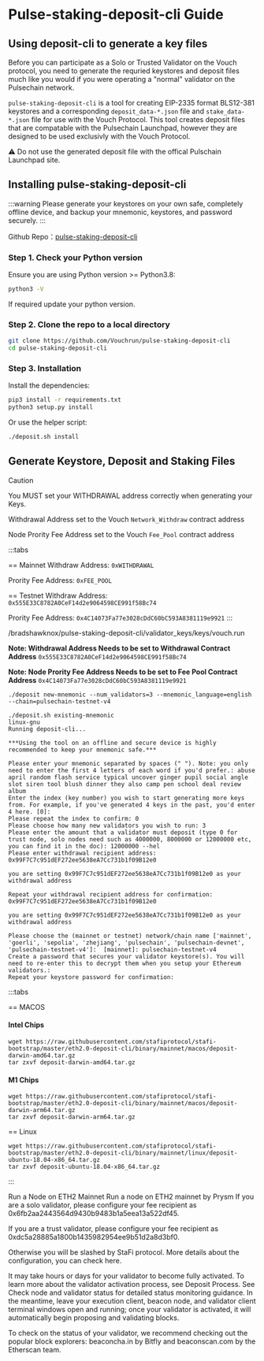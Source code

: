 # Pulse-staking-deposit-cli Guide

## Using deposit-cli to generate a key files

Before you can participate as a Solo or Trusted Validator on the Vouch protocol, you need to generate the requried keystores and deposit files much like you would if you were operating a "normal" validator on the Pulsechain network. 

`pulse-staking-deposit-cli` is a tool for creating EIP-2335 format BLS12-381 keystores and a corresponding `deposit_data-*.json` file and `stake_data-*.json` file for use with the Vouch Protocol. This tool creates deposit files that are compatable with the Pulsechain Launchpad, however they are designed to be used exclusivly with the Vouch Protocol. 

:warning: Do not use the generated deposit file with the offical Pulschain Launchpad site.


## Installing pulse-staking-deposit-cli

:::warning 
Please generate your keystores on your own safe, completely offline device, and backup your mnemonic, keystores, and password securely.
:::

Github Repo：[pulse-staking-deposit-cli](https://github.com/Vouchrun/pulse-staking-deposit-cli)

### Step 1. Check your Python version
Ensure you are using Python version >= Python3.8:

```sh
python3 -V
```

If required update your python version.


### Step 2. Clone the repo to a local directory

```sh
git clone https://github.com/Vouchrun/pulse-staking-deposit-cli
cd pulse-staking-deposit-cli
```

### Step 3. Installation

Install the dependencies:

```sh
pip3 install -r requirements.txt
python3 setup.py install
```

Or use the helper script:

```sh
./deposit.sh install
```

## Generate Keystore, Deposit and Staking Files




>[!CAUTION]
> You MUST set your WITHDRAWAL address correctly when generating your Keys.

Withdrawal Address set to the Vouch `Network_Withdraw` contract address

Node Prority Fee Address set to the Vouch `Fee_Pool` contract address

:::tabs

== Mainnet
Withdraw Address: ```0xWITHDRAWAL```

Prority Fee Address: ```0xFEE_POOL```

== Testnet
Withdraw Address: ```0x555E33C8782A0CeF14d2e9064598CE991f58Bc74```

Prority Fee Address: ```0x4C14073Fa77e3028cDdC60bC593A8381119e9921```
:::



/bradshawknox/pulse-staking-deposit-cli/validator_keys/keys/vouch.run

**Note: Withdrawal Address Needs to be set to Withdrawal Contract Address**
```0x555E33C8782A0CeF14d2e9064598CE991f58Bc74```

**Note: Node Prority Fee Address Needs to be set to Fee Pool Contract Address**
```0x4C14073Fa77e3028cDdC60bC593A8381119e9921```

```./deposit new-mnemonic --num_validators=3 --mnemonic_language=english --chain=pulsechain-testnet-v4```

```
./deposit.sh existing-mnemonic
linux-gnu
Running deposit-cli...

***Using the tool on an offline and secure device is highly recommended to keep your mnemonic safe.***

Please enter your mnemonic separated by spaces (" "). Note: you only need to enter the first 4 letters of each word if you'd prefer.: abuse april random flash service typical uncover ginger pupil social angle slot siren tool blush dinner they also camp pen school deal review album
Enter the index (key number) you wish to start generating more keys from. For example, if you've generated 4 keys in the past, you'd enter 4 here. [0]:
Please repeat the index to confirm: 0
Please choose how many new validators you wish to run: 3
Please enter the amount that a validator must deposit (type 0 for trust node, solo nodes need such as 4000000, 8000000 or 12000000 etc, you can find it in the doc): 12000000 --hel
Please enter withdrawal recipient address: 0x99F7C7c951dEF272ee5638eA7Cc731b1f09B12e0

you are setting 0x99F7C7c951dEF272ee5638eA7Cc731b1f09B12e0 as your withdrawal address

Repeat your withdrawal recipient address for confirmation: 0x99F7C7c951dEF272ee5638eA7Cc731b1f09B12e0

you are setting 0x99F7C7c951dEF272ee5638eA7Cc731b1f09B12e0 as your withdrawal address

Please choose the (mainnet or testnet) network/chain name ['mainnet', 'goerli', 'sepolia', 'zhejiang', 'pulsechain', 'pulsechain-devnet', 'pulsechain-testnet-v4']:  [mainnet]: pulsechain-testnet-v4
Create a password that secures your validator keystore(s). You will need to re-enter this to decrypt them when you setup your Ethereum validators.:
Repeat your keystore password for confirmation:
```












:::tabs

== MACOS

#### Intel Chips

```shell
wget https://raw.githubusercontent.com/stafiprotocol/stafi-bootstrap/master/eth2.0-deposit-cli/binary/mainnet/macos/deposit-darwin-amd64.tar.gz
tar zxvf deposit-darwin-amd64.tar.gz
```

#### M1 Chips

```shell
wget https://raw.githubusercontent.com/stafiprotocol/stafi-bootstrap/master/eth2.0-deposit-cli/binary/mainnet/macos/deposit-darwin-arm64.tar.gz
tar zxvf deposit-darwin-arm64.tar.gz
```

== Linux

```shell
wget https://raw.githubusercontent.com/stafiprotocol/stafi-bootstrap/master/eth2.0-deposit-cli/binary/mainnet/linux/deposit-ubuntu-18.04-x86_64.tar.gz
tar zxvf deposit-ubuntu-18.04-x86_64.tar.gz
```

:::





Run a Node on ETH2 Mainnet
Run a node on ETH2 mainnet by Prysm
If you are a solo validator, please configure your fee recipient as 0x6fb2aa2443564d9430b9483b1a5eea13a522df45.

If you are a trust validator, please configure your fee recipient as 0xdc5a28885a1800b1435982954ee9b51d2a8d3bf0.

Otherwise you will be slashed by StaFi protocol. More details about the configuration, you can check here.

It may take hours or days for your validator to become fully activated. To learn more about the validator activation process, see Deposit Process. See Check node and validator status for detailed status monitoring guidance. In the meantime, leave your execution client, beacon node, and validator client terminal windows open and running; once your validator is activated, it will automatically begin proposing and validating blocks.

To check on the status of your validator, we recommend checking out the popular block explorers: beaconcha.in by Bitfly and beaconscan.com by the Etherscan team.